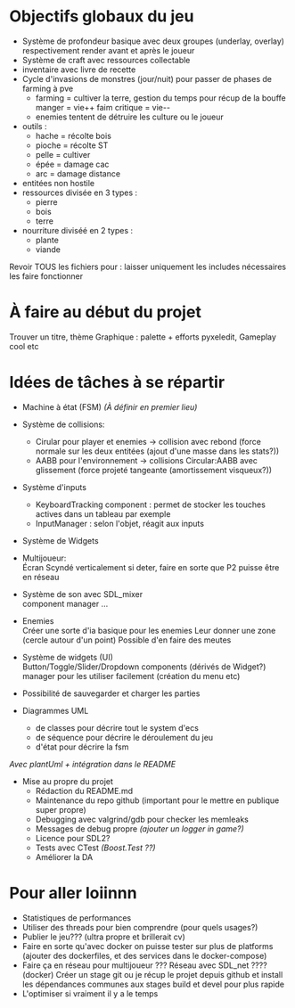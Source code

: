 # Objectifs globaux du jeu
- Système de profondeur basique avec deux groupes (underlay, overlay) respectivement render avant et après le joueur
- Système de craft avec ressources collectable
- inventaire avec livre de recette
- Cycle d'invasions de monstres (jour/nuit) pour passer de phases de farming à pve
    * farming = cultiver la terre, gestion du temps pour récup de la bouffe
        manger = vie++
        faim critique = vie--
    * enemies tentent de détruire les culture ou le joueur
- outils : 
    * hache = récolte bois
    * pioche = récolte ST
    * pelle = cultiver
    * épée = damage cac
    * arc = damage distance
- entitées non hostile
- ressources divisée en 3 types :
    * pierre
    * bois
    * terre
- nourriture diviséé en 2 types :
    * plante
    * viande

Revoir TOUS les fichiers pour :
    laisser uniquement les includes nécessaires
    les faire fonctionner

# À faire au début du projet
Trouver un titre, thème
Graphique : palette + efforts pyxeledit,
Gameplay cool etc

# Idées de tâches à se répartir
- Machine à état (FSM) *(À définir en premier lieu)*

- Système de collisions:  
    - Cirular pour player et enemies ->  collision avec rebond (force normale sur les deux entitées (ajout d'une masse dans les stats?))
    - AABB pour l'environnement -> collisions Circular:AABB avec glissement (force projeté tangeante (amortissement visqueux?))

- Système d'inputs  
    - KeyboardTracking component : permet de stocker les touches actives dans un tableau par exemple  
    - InputManager : selon l'objet, réagit aux inputs

- Système de Widgets  
    
- Multijoueur:  
    Écran Scyndé verticalement
    si deter, faire en sorte que P2 puisse être en réseau

- Système de son avec SDL_mixer  
    component
    manager
    ...

- Enemies  
    Créer une sorte d'ia basique pour les enemies
    Leur donner une zone (cercle autour d'un point)
    Possible d'en faire des meutes

- Système de widgets (UI)  
    Button/Toggle/Slider/Dropdown components (dérivés de Widget?)
    manager pour les utiliser facilement (création du menu etc)

- Possibilité de sauvegarder et charger les parties

- Diagrammes UML  
    - de classes pour décrire tout le system d'ecs
    - de séquence pour décrire le déroulement du jeu
    - d'état pour décrire la fsm  

*Avec plantUml + intégration dans le README*

- Mise au propre du projet
    - Rédaction du README.md
    - Maintenance du repo github (important pour le mettre en publique super propre)
    - Debugging avec valgrind/gdb pour checker les memleaks
    - Messages de debug propre *(ajouter un logger in game?)*
    - Licence pour SDL2?
    - Tests avec CTest *(Boost.Test ??)*    
    - Améliorer la DA

# Pour aller loiinnn
- Statistiques de performances
- Utiliser des threads pour bien comprendre (pour quels usages?)
- Publier le jeu??? (ultra propre et brillerait cv)
- Faire en sorte qu'avec docker on puisse tester sur plus de platforms (ajouter des dockerfiles, et des services dans le docker-compose)
- Faire ça en réseau pour multijoueur ??? Réseau avec SDL_net ????
(docker) Créer un stage git ou je récup le projet depuis github et install les dépendances communes aux stages build et devel pour plus rapide
- L'optimiser si vraiment il y a le temps